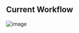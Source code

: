 ## Current Workflow

![image](https://github.com/xalgord/automation/assets/48483027/a908e9ac-16e8-48a0-9ccb-37ba6c18dc7f)
